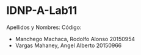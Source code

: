 # IDNP-A-Lab11

Apellidos y Nombres:						              Código:
- Manchego Machaca, Rodolfo Alonso       		  20150954
- Vargas Mahaney, Angel Alberto			          20150966
